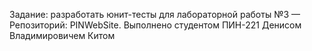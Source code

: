 Задание: разработать юнит-тесты для лабораторной работы №3 — Репозиторий: PINWebSite. Выполнено студентом ПИН-221 Денисом Владимировичем Китом
